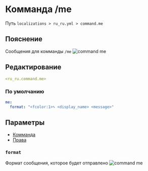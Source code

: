 # Комманда /me
Путь `localizations > ru_ru.yml > command.me`

## Пояснение
Сообщения для комманды `/me`
![command me](/commandme.png)

## Редактирование
```yaml
<ru_ru.command.me>
```

### По умолчанию
```yaml
me:
  format: "<fcolor:1>✎ <display_name> <message>"
```

## Параметры

- [Комманда](/docs/command/me/)
- [Права](/docs/permission/command/me/)

### `format`

Формат сообщения, которое будет отправлено
![command me](/commandme.png)



